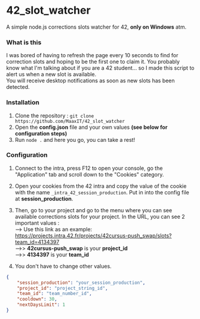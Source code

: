 # 42_slot_watcher
A simple node.js corrections slots watcher for 42, **only on Windows** atm.  

### What is this
I was bored of having to refresh the page every 10 seconds to find for correction slots and hoping to be the first one to claim it.
You probably know what I'm talking about if you are a 42 student... so I made this script to alert us when a new slot is available.  
You will receive desktop notifications as soon as new slots has been detected.

### Installation
1. Clone the repository : ``git clone https://github.com/MaaxIT/42_slot_watcher``
2. Open the **config.json** file and your own values **(see below for configuration steps)**
3. Run ``node .`` and here you go, you can take a rest!

### Configuration
1. Connect to the intra, press F12 to open your console, go the "Application" tab and scroll down to the "Cookies" category.
2. Open your cookies from the 42 intra and copy the value of the cookie with the name ``_intra_42_session_production``. Put in into the config file at **session_production**.
3. Then, go to your project and go to the menu where you can see available corrections slots for your project. In the URL, you can see 2 important values :  
--> Use this link as an example: https://projects.intra.42.fr/projects/42cursus-push_swap/slots?team_id=4134397  
-->> **42cursus-push_swap** is your **project_id**  
-->> **4134397** is your **team_id**  

4. You don't have to change other values.
```json
{
    "session_production": "your_session_production",
    "project_id": "project_string_id",
    "team_id": "team_number_id",
    "cooldown": 30,
    "nextDaysLimit": 1
}
```
